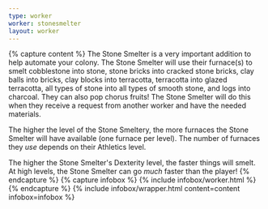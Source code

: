 ```yaml
---
type: worker
worker: stonesmelter
layout: worker
---
```

{% capture content %}
The Stone Smelter is a very important addition to help automate your colony. The Stone Smelter will use their furnace(s) to smelt cobblestone into stone, stone bricks into cracked stone bricks, clay balls into bricks, clay blocks into terracotta, terracotta into glazed terracotta, all types of stone into all types of smooth stone, and logs into charcoal. They can also pop chorus fruits! The Stone Smelter will do this when they receive a request from another worker and have the needed materials.

The higher the level of the Stone Smeltery, the more furnaces the Stone Smelter will have available (one furnace per level). The number of furnaces they *use* depends on their Athletics level. 

The higher the Stone Smelter's Dexterity level, the faster things will smelt. At high levels, the Stone Smelter can go *much* faster than the player!
{% endcapture %}
{% capture infobox %}
{% include infobox/worker.html %}
{% endcapture %}
{% include infobox/wrapper.html content=content infobox=infobox %}
